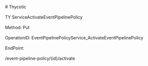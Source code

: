<br>#     Thycotic</br>
<br>TY ServiceActivateEventPipelinePolicy</br>
<br>Method: Put</br>
<br>OperationID: EventPipelinePolicyService_ActivateEventPipelinePolicy</br>
<br>EndPoint:</br>
<br>/event-pipeline-policy/{id}/activate</br>

